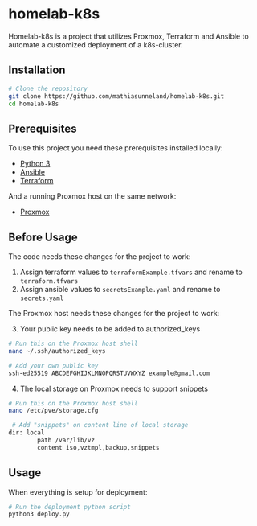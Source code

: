 # homelab-k8s

Homelab-k8s is a project that utilizes Proxmox, Terraform and Ansible to automate a customized deployment of a k8s-cluster.

## Installation

```bash
# Clone the repository
git clone https://github.com/mathiasunneland/homelab-k8s.git
cd homelab-k8s
```

## Prerequisites

To use this project you need these prerequisites installed locally:

- [Python 3](https://www.python.org/downloads/)
- [Ansible](https://docs.ansible.com/ansible/latest/installation_guide/index.html)
- [Terraform](https://developer.hashicorp.com/terraform/install)

And a running Proxmox host on the same network:

- [Proxmox](https://www.proxmox.com/en/products/proxmox-virtual-environment/get-started)

## Before Usage

The code needs these changes for the project to work:

1. Assign terraform values to `terraformExample.tfvars` and rename to `terraform.tfvars`
2. Assign ansible values to `secretsExample.yaml` and rename to `secrets.yaml`

The Proxmox host needs these changes for the project to work:

3. Your public key needs to be added to authorized_keys

```bash
# Run this on the Proxmox host shell
nano ~/.ssh/authorized_keys
```

```bash
# Add your own public key
ssh-ed25519 ABCDEFGHIJKLMNOPQRSTUVWXYZ example@gmail.com
```

4. The local storage on Proxmox needs to support snippets

```bash
# Run this on the Proxmox host shell
nano /etc/pve/storage.cfg 
```

```bash
 # Add "snippets" on content line of local storage
dir: local
        path /var/lib/vz
        content iso,vztmpl,backup,snippets
```

## Usage

When everything is setup for deployment:
```bash
# Run the deployment python script
python3 deploy.py
```